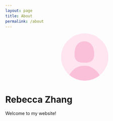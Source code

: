 ```yaml
---
layout: page
title: About
permalink: /about
---
```



<!-- You can also inject html -->
<div style="text-align: center;">
    <img src="/assets/img/profile.png" alt="Rebecca Zhang" style="border-radius: 50%; width: 150px; height: 150px;">
</div>


# Rebecca Zhang

Welcome to my website!
